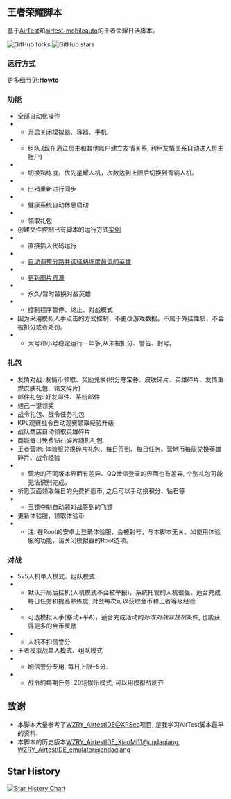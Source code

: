 ## 王者荣耀脚本

基于[AirTest](https://airtest.netease.com/)和[airtest-mobileauto](https://github.com/cndaqiang/airtest_mobileauto)的王者荣耀日活脚本。

![GitHub forks](https://img.shields.io/github/forks/cndaqiang/WZRY?color=60c5ba&style=for-the-badge)
![GitHub stars](https://img.shields.io/github/stars/cndaqiang/WZRY?color=ffd700&style=for-the-badge)

### 运行方式

更多细节见:[**Howto**](howtorun.md)

### 功能

* 全部自动化操作
* - 开启关闭模拟器、容器、手机.
* - 组队.(现在通过房主和其他账户建立友情关系, 利用友情关系自动进入房主账户)
* - 切换熟练度，优先星耀人机，次数达到上限后切换到青铜人机。
* - 出错重新进行同步
* - 健康系统自动休息启动
* - 领取礼包
* 创建文件控制已有脚本的运行方式[实例](https://github.com/cndaqiang/WZRY/issues/13)
* - 直接插入代码运行
* - [自动调整分路并选择熟练度最低的英雄](https://github.com/cndaqiang/WZRY/issues/13#issuecomment-2205392546)
* - [更新图片资源](https://github.com/cndaqiang/WZRY/issues/8)
* - 永久/暂时替换对战英雄
* - 控制程序暂停、终止、对战模式
* 因为采用模拟人手点击的方式控制，不更改游戏数据。不属于外挂性质，不会被扣分或者处罚。
* - 大号和小号稳定运行一年多,从未被扣分、警告、封号。


### 礼包

* 友情对战: 友情币领取、奖励兑换(积分夺宝券、皮肤碎片、英雄碎片、友情重燃皮肤礼包、铭文碎片)
* 邮件礼包: 好友邮件、系统邮件
* 妲己一键领奖
* 战令礼包、战令任务礼包
* KPL观赛战令自动观赛领取经验升级
* 战队商店自动领取英雄碎片
* 商城每日免费钻石碎片随机礼包
* 王者营地: 体验服兑换碎片礼包、每日签到、每日任务、营地币每周兑换英雄碎片、战令经验
* - 营地的不同版本界面有差异、QQ微信登录的界面也有差异, 个别礼包可能无法识别完成。
* 祈愿页面领取每日的免费祈愿币, 之后可以手动换积分、钻石等
* - 玉镖夺魁自动领对战签到的飞镖
* 更新体验服，领取体验币
* - 注: 在Root的安卓上登录体验服，会被封号，与本脚本无关。如使用体验服的功能，请关闭模拟器的Root选项。

### 对战

* 5v5人机单人模式、组队模式
* - 默认开局后挂机(人机模式不会被举报)，系统托管的人机很强，适合完成每日任务和提高熟练度, 对战每次可以获取金币和王者等级经验
* - 可选模拟人手(移动+平A)，适合完成活动的*标准对战非挂机*条件, 也能获得更多的金币奖励
* - 人机不扣信誉分. 
* 王者模拟战单人模式、组队模式
* - 刷信誉分专用, 每日上限+5分. 
* - 战令的每期任务: 20场娱乐模式, 可以用模拟战刷齐


## 致谢

* 本脚本大量参考了[WZRY_AirtestIDE@XRSec](https://github.com/XRSec/WZRY_AirtestIDE)项目, 是我学习AirTest脚本最早的资料.
* 本脚本的历史版本[WZRY_AirtestIDE_XiaoMi11@cndaqiang](https://github.com/cndaqiang/WZRY_AirtestIDE_XiaoMi11), [WZRY_AirtestIDE_emulator@cndaqiang](https://github.com/cndaqiang/WZRY_AirtestIDE_emulator)

## Star History

[![Star History Chart](https://api.star-history.com/svg?repos=cndaqiang/WZRY&type=Date)](https://star-history.com/#cndaqiang/WZRY&Date)
